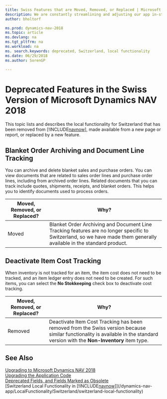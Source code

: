 ```yaml
---
title: Swiss Features that are Moved, Removed, or Replaced | Microsoft Docs
description: We are constantly streamlining and adjusting our app in-step with market developments. Read about the features for Switzerland that we have moved, removed, or replaced.
author: bholtorf

ms.prod: dynamics-nav-2018
ms.topic: article
ms.devlang: na
ms.tgt_pltfrm: na
ms.workload: na
ms. search.keywords: deprecated, Switzerland, local functionality
ms.date: 06/29/2018
ms.author: SorenGP

---
```


# Deprecated Features in the Swiss Version of Microsoft Dynamics NAV 2018
This topic lists and describes the local functionality for Switzerland that has been removed from [!INCLUDE[navnow](includes/navnow_md.md)], made available from a new page or report, or replaced by a new feature.

## Blanket Order Archiving and Document Line Tracking
You can archive and delete blanket sales and purchase orders. You can view documents that are related to sales order lines and purchase order lines, including from archived order lines. Related documents that you can track include quotes, shipments, receipts, and blanket orders. This helps you to identify documents used to process orders.

|Moved, Removed, or Replaced?|Why?|
|----|----|
|Moved| Blanket Order Archiving and Document Line Tracking features are no longer specific to Switzerland, so we have made them generally available in the standard product. |

## Deactivate Item Cost Tracking
When inventory is not tracked for an item, the item cost does not need to be tracked, and an item ledger entry does not need to be created. For such items, you can select the **No Stokkeeping** check box to deactivate cost tracking.

|Moved, Removed, or Replaced?|Why?|
|----|----|
|Removed| Deactivate Item Cost Tracking has been removed from the Swiss version because similar functionality is available in the standard version with the **Non-Inventory** item type. |

## See Also
[Upgrading to Microsoft Dynamics NAV 2018](upgrading-to-microsoft-dynamics-nav.md)  
[Upgrading the Application Code](upgrading-the-application-code.md)  
[Deprecated Fields, and Fields Marked as Obsolete](deprecated-fields.md)  
[Switzerland Local Functionality in [!INCLUDE[navnow](includes/navnow_md.md)]](/dynamics-nav-app/LocalFunctionality/Switzerland/switzerland-local-functionality)  
